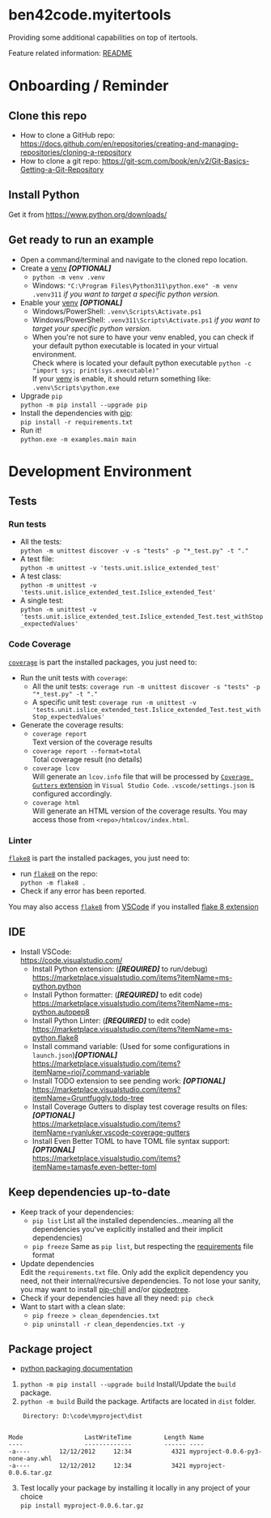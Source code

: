 # ben42code.myitertools
Providing some additional capabilities on top of itertools.

Feature related information: [README](README.md)

# Onboarding / Reminder

## Clone this repo
- How to clone a GitHub repo: https://docs.github.com/en/repositories/creating-and-managing-repositories/cloning-a-repository
- How to clone a git repo: https://git-scm.com/book/en/v2/Git-Basics-Getting-a-Git-Repository

## Install Python
Get it from https://www.python.org/downloads/  

## Get ready to run an example
- Open a command/terminal and navigate to the cloned repo location.
- Create a [venv](https://docs.python.org/3/library/venv.html#creating-virtual-environments) ***[OPTIONAL]***
    - `python -m venv .venv`
    - Windows: `"C:\Program Files\Python311\python.exe" -m venv .venv311` *if you want to target a specific python version.*
- Enable your [venv](https://docs.python.org/3/library/venv.html#creating-virtual-environments) ***[OPTIONAL]***
    - Windows/PowerShell: `.venv\Scripts\Activate.ps1`
    - Windows/PowerShell: `.venv311\Scripts\Activate.ps1` *if you want to target your specific python version.*  
    - When you're not sure to have your venv enabled, you can check if your default python executable is located in your virtual environment.  
    Check where is located your default python executable `python -c "import sys; print(sys.executable)"`  
    If your [venv](https://docs.python.org/3/library/venv.html#creating-virtual-environments) is enable, it should return something like: `.venv\Scripts\python.exe`
- Upgrade `pip`  
`python -m pip install --upgrade pip`
- Install the dependencies with [pip](https://pip.pypa.io/en/stable/cli/pip_install/):  
`pip install -r requirements.txt`
- Run it!  
`python.exe -m examples.main main`

# Development Environment
## Tests
### Run tests
- All the tests:  
`python -m unittest discover -v -s "tests" -p "*_test.py" -t "."`
- A test file:  
`python -m unittest -v 'tests.unit.islice_extended_test'`
- A test class:  
`python -m unittest -v 'tests.unit.islice_extended_test.Islice_extended_Test'`
- A single test:  
`python -m unittest -v 'tests.unit.islice_extended_test.Islice_extended_Test.test_withStop_expectedValues'`

### Code Coverage
[`coverage`](https://pypi.org/project/coverage/) is part the installed packages, you just need to:
- Run the unit tests with `coverage`:
    - All the unit tests: `coverage run -m unittest discover -s "tests" -p "*_test.py" -t "."`
    - A specific unit test: `coverage run -m unittest -v 'tests.unit.islice_extended_test.Islice_extended_Test.test_withStop_expectedValues'`
- Generate the coverage results:  
    - `coverage report`  
    Text version of the coverage results
    - `coverage report --format=total`  
    Total coverage result (no details)
    - `coverage lcov`  
    Will generate an `lcov.info` file that will be processed by [`Coverage Gutters` extension](https://marketplace.visualstudio.com/items?itemName=ryanluker.vscode-coverage-gutters) in `Visual Studio Code`. `.vscode/settings.json` is configured accordingly.
    - `coverage html`  
    Will generate an HTML version of the coverage results. You may access those from `<repo>/htmlcov/index.html`.

### Linter
[`flake8`](https://pypi.org/project/flake8/) is part the installed packages, you just need to:
- run [`flake8`](https://pypi.org/project/flake8/) on the repo:  
`python -m flake8 .`
- Check if any error has been reported.

You may also access [`flake8`](https://pypi.org/project/flake8/) from [VSCode](https://code.visualstudio.com/) if you installed [flake 8 extension](https://marketplace.visualstudio.com/items?itemName=ms-python.flake8)

## IDE
- Install VSCode:  
https://code.visualstudio.com/
    - Install Python extension: (***[REQUIRED]*** to run/debug)  
    https://marketplace.visualstudio.com/items?itemName=ms-python.python
    - Install Python formatter: (***[REQUIRED]*** to edit code)  
    https://marketplace.visualstudio.com/items?itemName=ms-python.autopep8
    - Install Python Linter: (***[REQUIRED]*** to edit code)  
    https://marketplace.visualstudio.com/items?itemName=ms-python.flake8
    - Install command variable: (Used for some configurations in `launch.json`)***[OPTIONAL]***  
    https://marketplace.visualstudio.com/items?itemName=rioj7.command-variable
    - Install TODO extension to see pending work: ***[OPTIONAL]***  
    https://marketplace.visualstudio.com/items?itemName=Gruntfuggly.todo-tree
    - Install Coverage Gutters to display test coverage results on files: ***[OPTIONAL]***  
    https://marketplace.visualstudio.com/items?itemName=ryanluker.vscode-coverage-gutters
    - Install Even Better TOML to have TOML file syntax support: ***[OPTIONAL]***  
    https://marketplace.visualstudio.com/items?itemName=tamasfe.even-better-toml

## Keep dependencies up-to-date
- Keep track of your dependencies:  
    - `pip list` List all the installed dependencies...meaning all the dependencies you've explicitly installed and their implicit dependencies)  
    - `pip freeze` Same as `pip list`, but respecting the [requirements](https://pip.pypa.io/en/stable/reference/requirements-file-format/) file format
- Update dependencies  
Edit the `requirements.txt` file. Only add the explicit dependency you need, not their internal/recursive dependencies. To not lose your sanity, you may want to install [pip-chill](https://pypi.org/project/pip-chill/) and/or [pipdeptree](https://pypi.org/project/pipdeptree/).
- Check if your dependencies have all they need: `pip check`
- Want to start with a clean slate:
    - `pip freeze > clean_dependencies.txt`
    - `pip uninstall -r clean_dependencies.txt -y`

## Package project

- [python packaging documentation](https://packaging.python.org/en/latest/tutorials/packaging-projects/)

1. `python -m pip install --upgrade build` Install/Update the `build` package.
2. `python -m build` Build the package. Artifacts are located in `dist` folder.
```
    Directory: D:\code\myproject\dist


Mode                 LastWriteTime         Length Name
----                 -------------         ------ ----
-a----        12/12/2012     12:34           4321 myproject-0.0.6-py3-none-any.whl
-a----        12/12/2012     12:34           3421 myproject-0.0.6.tar.gz
```
3. Test locally your package by installing it locally in any project of your choice  
`pip install myproject-0.0.6.tar.gz`


